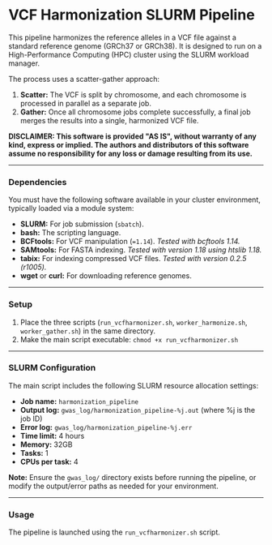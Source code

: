 # VCF Harmonization SLURM Pipeline

This pipeline harmonizes the reference alleles in a VCF file against a standard reference genome (GRCh37 or GRCh38). It is designed to run on a High-Performance Computing (HPC) cluster using the SLURM workload manager.

The process uses a scatter-gather approach:
1.  **Scatter:** The VCF is split by chromosome, and each chromosome is processed in parallel as a separate job.
2.  **Gather:** Once all chromosome jobs complete successfully, a final job merges the results into a single, harmonized VCF file.

**DISCLAIMER: This software is provided "AS IS", without warranty of any kind, express or implied. The authors and distributors of this software assume no responsibility for any loss or damage resulting from its use.**

---

### Dependencies

You must have the following software available in your cluster environment, typically loaded via a module system:

*   **SLURM:** For job submission (`sbatch`).
*   **bash:** The scripting language.
*   **BCFtools:** For VCF manipulation (`=1.14`). *Tested with bcftools 1.14.*
*   **SAMtools:** For FASTA indexing. *Tested with version 1.18 using htslib 1.18.*
*   **tabix:** For indexing compressed VCF files. *Tested with version 0.2.5 (r1005).*
*   **wget** or **curl:** For downloading reference genomes.

---

### Setup

1.  Place the three scripts (`run_vcfharmonizer.sh`, `worker_harmonize.sh`, `worker_gather.sh`) in the same directory.
2.  Make the main script executable: `chmod +x run_vcfharmonizer.sh`

---

### SLURM Configuration

The main script includes the following SLURM resource allocation settings:

*   **Job name:** `harmonization_pipeline`
*   **Output log:** `gwas_log/harmonization_pipeline-%j.out` (where %j is the job ID)
*   **Error log:** `gwas_log/harmonization_pipeline-%j.err`
*   **Time limit:** 4 hours
*   **Memory:** 32GB
*   **Tasks:** 1
*   **CPUs per task:** 4

**Note:** Ensure the `gwas_log/` directory exists before running the pipeline, or modify the output/error paths as needed for your environment.

---

### Usage

The pipeline is launched using the `run_vcfharmonizer.sh` script.
